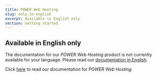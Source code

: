 ```yaml
---
title: POWER Web Hosting
slug: only-in-english
excerpt: Available in English only
section: Getting started
---
```


## Available in English only

The documentation for our *POWER Web Hosting* product is not currently available for your language. Please read our [documentation in English](https://docs.ovh.com/gb/en/web-power/).

Click [here](https://docs.ovh.com/gb/en/web-power/) to read our documentation for *POWER Web Hosting*.

